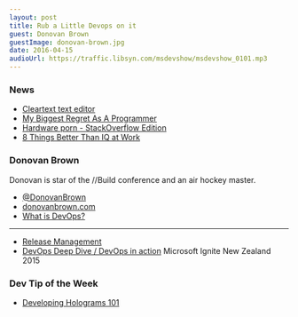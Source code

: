 ```yaml
---
layout: post
title: Rub a Little Devops on it
guest: Donovan Brown
guestImage: donovan-brown.jpg
date: 2016-04-15
audioUrl: https://traffic.libsyn.com/msdevshow/msdevshow_0101.mp3
---
```


### News

 - [Cleartext text editor](https://github.com/mortenjust/cleartext-mac/blob/master/README.md)
 - [My Biggest Regret As A Programmer](http://thecodist.com/article/my-biggest-regret-as-a-programmer)
 - [Hardware porn - StackOverflow Edition](https://nickcraver.com/blog/2016/03/29/stack-overflow-the-hardware-2016-edition/)
 - [8 Things Better Than IQ at Work](http://www.inc.com/geoffrey-james/8-things-better-than-iq-at-work-infographic_1.html?sp=635949256743906250193883)

### Donovan Brown

Donovan is star of the //Build conference and an air hockey master.

 - [@DonovanBrown](https://twitter.com/DonovanBrown)
 - [donovanbrown.com](http://donovanbrown.com/)
  - [What is DevOps?](http://donovanbrown.com/post/2015/09/01/what-is-devops)

-----------------------------------------------------------------------------------------

 - [Release Management](https://msdn.microsoft.com/library/vs/alm/release/overview)
 - [DevOps Deep Dive / DevOps in action](https://channel9.msdn.com/Events/Ignite/Microsoft-Ignite-New-Zealand-2015/M348) Microsoft Ignite New Zealand 2015

### Dev Tip of the Week

 - [Developing Holograms 101](https://developer.microsoft.com/en-us/windows/holographic/holograms_101e)

